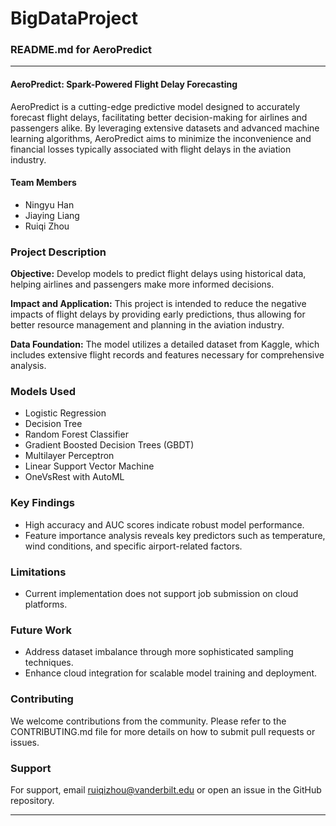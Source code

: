 # BigDataProject


### README.md for AeroPredict

---

#### AeroPredict: Spark-Powered Flight Delay Forecasting

AeroPredict is a cutting-edge predictive model designed to accurately forecast flight delays, facilitating better decision-making for airlines and passengers alike. By leveraging extensive datasets and advanced machine learning algorithms, AeroPredict aims to minimize the inconvenience and financial losses typically associated with flight delays in the aviation industry.

#### Team Members
- Ningyu Han
- Jiaying Liang
- Ruiqi Zhou

### Project Description

**Objective:**
Develop models to predict flight delays using historical data, helping airlines and passengers make more informed decisions.

**Impact and Application:**
This project is intended to reduce the negative impacts of flight delays by providing early predictions, thus allowing for better resource management and planning in the aviation industry.

**Data Foundation:**
The model utilizes a detailed dataset from Kaggle, which includes extensive flight records and features necessary for comprehensive analysis.


### Models Used

- Logistic Regression
- Decision Tree
- Random Forest Classifier
- Gradient Boosted Decision Trees (GBDT)
- Multilayer Perceptron
- Linear Support Vector Machine
- OneVsRest with AutoML

### Key Findings

- High accuracy and AUC scores indicate robust model performance.
- Feature importance analysis reveals key predictors such as temperature, wind conditions, and specific airport-related factors.

### Limitations

- Current implementation does not support job submission on cloud platforms.

### Future Work

- Address dataset imbalance through more sophisticated sampling techniques.
- Enhance cloud integration for scalable model training and deployment.

### Contributing

We welcome contributions from the community. Please refer to the CONTRIBUTING.md file for more details on how to submit pull requests or issues.


### Support

For support, email ruiqizhou@vanderbilt.edu or open an issue in the GitHub repository.

---

